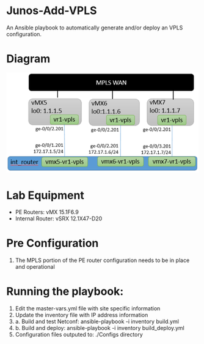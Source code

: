 # Junos-Add-VPLS
An Ansible playbook to automatically generate and/or deploy an VPLS configuration.

# Diagram
![](add-vpls.png)

# Lab Equipment
- PE Routers: vMX 15.1F6.9
- Internal Router: vSRX 12.1X47-D20

# Pre Configuration
1. The MPLS portion of the PE router configuration needs to be in place and operational

# Running the playbook:
1. Edit the master-vars.yml file with site specific information
2. Update the inventory file with IP address information
3. a. Build and test Netconf: ansible-playbook -i inventory build.yml
3. b. Build and deploy: ansible-playbook -i inventory build_deploy.yml
4. Configuration files outputed to: ./Configs directory


